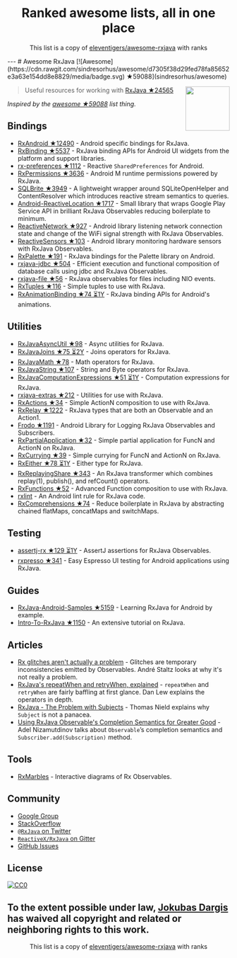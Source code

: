 <h1 align="center">
Ranked awesome lists, all in one place
</h1>
<p align="center">
	This list is a copy of <a href="eleventigers/awesome-rxjava">eleventigers/awesome-rxjava</a> with ranks
</p>
---
# Awesome RxJava [![Awesome](https://cdn.rawgit.com/sindresorhus/awesome/d7305f38d29fed78fa85652e3a63e154dd8e8829/media/badge.svg) ★59088](sindresorhus/awesome)

[<img src="http://reactivex.io/assets/Rx_Logo_S.png" align="right" width="100">](http://reactivex.io/)

> Useful resources for working with [RxJava ★24565](ReactiveX/RxJava)

*Inspired by the [awesome ★59088](sindresorhus/awesome) list thing.*

## Bindings

* [RxAndroid ★12490](ReactiveX/RxAndroid) - Android specific bindings for RxJava.
* [RxBinding ★5537](JakeWharton/RxBinding) - RxJava binding APIs for Android UI widgets from the platform and support libraries.
* [rx-preferences ★1112](f2prateek/rx-preferences) - Reactive `SharedPreferences` for Android.
* [RxPermissions ★3636](tbruyelle/RxPermissions) - Android M runtime permissions powered by RxJava.
* [SQLBrite ★3949](square/sqlbrite) - A lightweight wrapper around SQLiteOpenHelper and ContentResolver which introduces reactive stream semantics to queries.
* [Android-ReactiveLocation ★1717](mcharmas/Android-ReactiveLocation) - Small library that wraps Google Play Service API in brilliant RxJava Observables reducing boilerplate to minimum.
* [ReactiveNetwork ★927](pwittchen/ReactiveNetwork) - Android library listening network connection state and change of the WiFi signal strength with RxJava Observables.
* [ReactiveSensors ★103](pwittchen/ReactiveSensors) - Android library monitoring hardware sensors with RxJava Observables.
* [RxPalette ★191](hzsweers/RxPalette) - RxJava bindings for the Palette library on Android.
* [rxjava-jdbc ★504](davidmoten/rxjava-jdbc) - Efficient execution and functional composition of database calls using jdbc and RxJava Observables.
* [rxjava-file ★56](davidmoten/rxjava-file) - RxJava observables for files including NIO events.
* [RxTuples ★116](pakoito/RxTuples) - Simple tuples to use with RxJava.
* [RxAnimationBinding ★74 ⏳1Y](blipinsk/RxAnimationBinding) - RxJava binding APIs for Android's animations.

## Utilities
* [RxJavaAsyncUtil ★98](ReactiveX/RxJavaAsyncUtil) - Async utilities for RxJava.
* [RxJavaJoins ★75 ⏳2Y](ReactiveX/RxJavaJoins) - Joins operators for RxJava.
* [RxJavaMath ★78](ReactiveX/RxJavaMath) - Math operators for RxJava.
* [RxJavaString ★107](ReactiveX/RxJavaString) - 
String and Byte operators for RxJava.
* [RxJavaComputationExpressions ★51 ⏳1Y](ReactiveX/RxJavaComputationExpressions) - Computation expressions for RxJava.
* [rxjava-extras ★212](davidmoten/rxjava-extras) - Utilities for use with RxJava.
* [RxActions ★34](pakoito/RxActions) - Simple ActionN composition to use with RxJava.
* [RxRelay ★1222](JakeWharton/RxRelay) - RxJava types that are both an Observable and an Action1.
* [Frodo ★1191](android10/frodo) - Android Library for Logging RxJava Observables and Subscribers.
* [RxPartialApplication ★32](pakoito/RxPartialApplication) - Simple partial application for FuncN and ActionN on RxJava.
* [RxCurrying ★39](pakoito/RxCurrying) - Simple currying for FuncN and ActionN on RxJava.
* [RxEither ★78 ⏳1Y](eleventigers/rxeither) - Either type for RxJava.
* [RxReplayingShare ★343](JakeWharton/RxReplayingShare) - An RxJava transformer which combines replay(1), publish(), and refCount() operators.
* [RxFunctions ★52](pakoito/RxFunctions) - Advanced Function composition to use with RxJava.
* [rxlint](https://bitbucket.org/littlerobots/rxlint) - An Android lint rule for RxJava code.
* [RxComprehensions ★74](pakoito/RxComprehensions) - Reduce boilerplate in RxJava by abstracting chained flatMaps, concatMaps and switchMaps.

## Testing
* [assertj-rx ★129 ⏳1Y](ribot/assertj-rx) - AssertJ assertions for RxJava Observables.
* [rxpresso ★341](novoda/rxpresso) - Easy Espresso UI testing for Android applications using RxJava.

## Guides

* [RxJava-Android-Samples ★5159](kaushikgopal/RxJava-Android-Samples) - Learning RxJava for Android by example.
* [Intro-To-RxJava ★1150](Froussios/Intro-To-RxJava) - An extensive tutorial on RxJava.

## Articles

* [Rx glitches aren't actually a problem](http://staltz.com/rx-glitches-arent-actually-a-problem.html) - Glitches are temporary inconsistencies emitted by Observables. André Staltz looks at why it's not really a problem.
* [RxJava's repeatWhen and retryWhen, explained](http://blog.danlew.net/2016/01/25/rxjavas-repeatwhen-and-retrywhen-explained/) - `repeatWhen` and `retryWhen` are fairly baffling at first glance. Dan Lew explains the operators in depth.
* [RxJava - The Problem with Subjects](http://tomstechnicalblog.blogspot.co.uk/2016/03/rxjava-problem-with-subjects.html) - Thomas Nield explains why `Subject` is not a panacea.
* [Using RxJava Observable's Completion Semantics for Greater Good](https://adelnizamutdinov.github.io/blog/2015/01/23/using-rxjavas-observable-semantics-for-greater-good/) - Adel Nizamutdinov talks about `Observable`’s completion semantics and `Subscriber.add(Subscription)` method.

## Tools

* [RxMarbles](http://rxmarbles.com/) - Interactive diagrams of Rx Observables.

## Community

* [Google Group](http://groups.google.com/d/forum/rxjava)
* [StackOverflow](http://stackoverflow.com/search?q=rx-java)
* [`@RxJava` on Twitter](http://twitter.com/RxJava)
* [`ReactiveX/RxJava` on Gitter](https://gitter.im/ReactiveX/RxJava)
* [GitHub Issues](https://github.com/ReactiveX/RxJava/issues)

## License

[![CC0](https://i.creativecommons.org/p/zero/1.0/88x31.png)](https://creativecommons.org/publicdomain/zero/1.0/)

To the extent possible under law, [Jokubas Dargis](http://jokubasdargis.net/) has waived all copyright and related or neighboring rights to this work.
---
<p align="center">
	This list is a copy of <a href="eleventigers/awesome-rxjava">eleventigers/awesome-rxjava</a> with ranks
</p>
